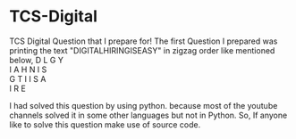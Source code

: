 # TCS-Digital
TCS Digital Question that I prepare for!
The first Question I prepared was printing the text "DIGITALHIRINGISEASY" in zigzag order like mentioned below,
D     L     G     Y<br>
I   A H   N I   S<br>
G T   I I   S A<br>
I     R     E<br>


I had solved this question by using python. because most of the youtube channels solved it in some other languages but not in Python.
So, If anyone like to solve this question make use of source code.
